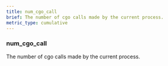 ```yaml
---
title: num_cgo_call
brief: The number of cgo calls made by the current process.
metric_type: cumulative
---
```

### num_cgo_call

The number of cgo calls made by the current process.